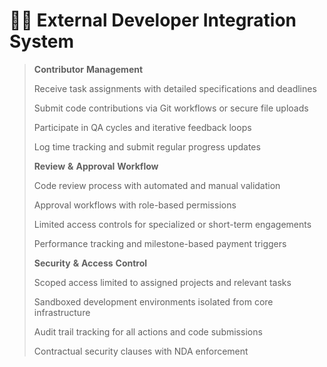# 🧑🔧 External Developer Integration System



> **Contributor** **Management**
>
> Receive task assignments with detailed specifications and deadlines
>
> Submit code contributions via Git workflows or secure file uploads
>
> Participate in QA cycles and iterative feedback loops
>
> Log time tracking and submit regular progress updates
>
> **Review** **&** **Approval** **Workflow**
>
> Code review process with automated and manual validation
>
> Approval workflows with role-based permissions
>
> Limited access controls for specialized or short-term engagements
>
> Performance tracking and milestone-based payment triggers
>
> **Security** **&** **Access** **Control**
>
> Scoped access limited to assigned projects and relevant tasks
>
> Sandboxed development environments isolated from core infrastructure
>
> Audit trail tracking for all actions and code submissions
>
> Contractual security clauses with NDA enforcement
